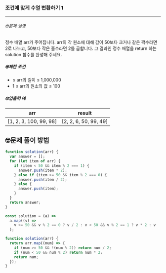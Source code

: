 ### 조건에 맞게 수열 변환하기 1

---

###### 🤓문제 설명

정수 배열 arr가 주어집니다. arr의 각 원소에 대해 값이 50보다 크거나 같은 짝수라면 2로 나누고, 50보다 작은 홀수라면 2를 곱합니다. 그 결과인 정수 배열을 return 하는 solution 함수를 완성해 주세요.

##### 🤓제한 조건

- ≤ arr의 길이 ≤ 1,000,000
- 1 ≤ arr의 원소의 값 ≤ 100

##### 🤓입출력 예

| arr                    | result                |
| ---------------------- | --------------------- |
| [1, 2, 3, 100, 99, 98] | [2, 2, 6, 50, 99, 49] |

## 🤓문제 풀이 방법

```javascript
function solution(arr) {
  var answer = [];
  for (let item of arr) {
    if (item < 50 && item % 2 === 1) {
      answer.push(item * 2);
    } else if (item >= 50 && item % 2 === 0) {
      answer.push(item / 2);
    } else {
      answer.push(item);
    }
  }
  return answer;
}
```

```javascript
const solution = (a) =>
  a.map((v) =>
    v >= 50 && v % 2 == 0 ? v / 2 : v < 50 && v % 2 == 1 ? v * 2 : v
  );
```

```javascript
function solution(arr) {
  return arr.map((num) => {
    if (num >= 50 && !(num % 2)) return num / 2;
    if (num < 50 && num % 2) return num * 2;
    return num;
  });
}
```
